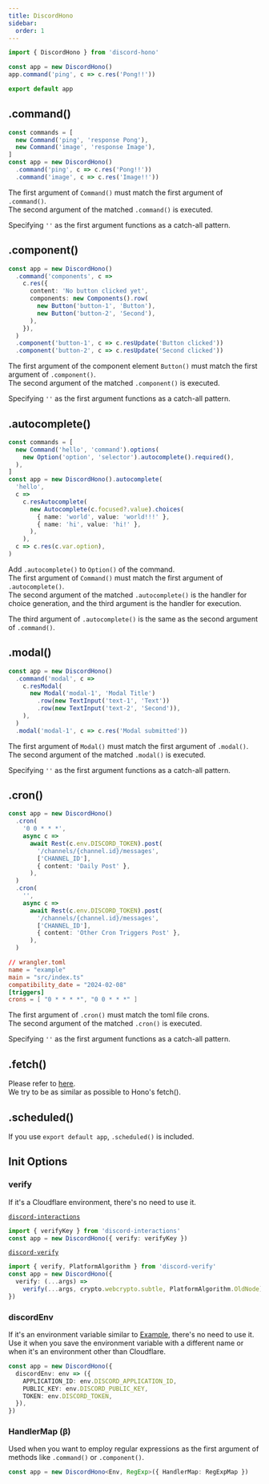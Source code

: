 ```yaml
---
title: DiscordHono
sidebar:
  order: 1
---
```


```ts "DiscordHono"
import { DiscordHono } from 'discord-hono'

const app = new DiscordHono()
app.command('ping', c => c.res('Pong!!'))

export default app
```

## .command()

```ts /command(?!s)/ "ping" "image"
const commands = [
  new Command('ping', 'response Pong'),
  new Command('image', 'response Image'),
]
const app = new DiscordHono()
  .command('ping', c => c.res('Pong!!'))
  .command('image', c => c.res('Image!!'))
```

The first argument of `Command()` must match the first argument of `.command()`.  
The second argument of the matched `.command()` is executed.

Specifying `''` as the first argument functions as a catch-all pattern.

## .component()

```ts /component(?!s)/ "button-1" "button-2"
const app = new DiscordHono()
  .command('components', c =>
    c.res({
      content: 'No button clicked yet',
      components: new Components().row(
        new Button('button-1', 'Button'),
        new Button('button-2', 'Second'),
      ),
    }),
  )
  .component('button-1', c => c.resUpdate('Button clicked'))
  .component('button-2', c => c.resUpdate('Second clicked'))
```

The first argument of the component element `Button()` must match the first argument of `.component()`.  
The second argument of the matched `.component()` is executed.

Specifying `''` as the first argument functions as a catch-all pattern.

## .autocomplete()

```ts /autocomplete(?!')/ "hello"
const commands = [
  new Command('hello', 'command').options(
    new Option('option', 'selector').autocomplete().required(),
  ),
]
const app = new DiscordHono().autocomplete(
  'hello',
  c =>
    c.resAutocomplete(
      new Autocomplete(c.focused?.value).choices(
        { name: 'world', value: 'world!!!' },
        { name: 'hi', value: 'hi!' },
      ),
    ),
  c => c.res(c.var.option),
)
```

Add `.autocomplete()` to `Option()` of the command.  
The first argument of `Command()` must match the first argument of `.autocomplete()`.  
The second argument of the matched `.autocomplete()` is the handler for choice generation, and the third argument is the handler for execution.

The third argument of `.autocomplete()` is the same as the second argument of `.command()`.

## .modal()

```ts /modal(?!')/ "modal-1"
const app = new DiscordHono()
  .command('modal', c =>
    c.resModal(
      new Modal('modal-1', 'Modal Title')
        .row(new TextInput('text-1', 'Text'))
        .row(new TextInput('text-2', 'Second')),
    ),
  )
  .modal('modal-1', c => c.res('Modal submitted'))
```

The first argument of `Modal()` must match the first argument of `.modal()`.  
The second argument of the matched `.modal()` is executed.

Specifying `''` as the first argument functions as a catch-all pattern.

## .cron()

```ts "cron" "0 0 * * *"
const app = new DiscordHono()
  .cron(
    '0 0 * * *',
    async c =>
      await Rest(c.env.DISCORD_TOKEN).post(
        '/channels/{channel.id}/messages',
        ['CHANNEL_ID'],
        { content: 'Daily Post' },
      ),
  )
  .cron(
    '',
    async c =>
      await Rest(c.env.DISCORD_TOKEN).post(
        '/channels/{channel.id}/messages',
        ['CHANNEL_ID'],
        { content: 'Other Cron Triggers Post' },
      ),
  )
```

```toml "0 0 * * *"
// wrangler.toml
name = "example"
main = "src/index.ts"
compatibility_date = "2024-02-08"
[triggers]
crons = [ "0 * * * *", "0 0 * * *" ]
```

The first argument of `.cron()` must match the toml file crons.  
The second argument of the matched `.cron()` is executed.

Specifying `''` as the first argument functions as a catch-all pattern.

## .fetch()

Please refer to [here](https://hono.dev/api/hono#fetch).  
We try to be as similar as possible to Hono's fetch().

## .scheduled()

If you use `export default app`, `.scheduled()` is included.

## Init Options

### verify

If it's a Cloudflare environment, there's no need to use it.

[`discord-interactions`](https://github.com/discord/discord-interactions-js)

```ts
import { verifyKey } from 'discord-interactions'
const app = new DiscordHono({ verify: verifyKey })
```

[`discord-verify`](https://github.com/ianmitchell/interaction-kit/tree/main/packages/discord-verify)

```ts
import { verify, PlatformAlgorithm } from 'discord-verify'
const app = new DiscordHono({
  verify: (...args) =>
    verify(...args, crypto.webcrypto.subtle, PlatformAlgorithm.OldNode),
})
```

### discordEnv

If it's an environment variable similar to [Example](https://github.com/luisfun/discord-hono-example), there's no need to use it.  
Use it when you save the environment variable with a different name or when it's an environment other than Cloudflare.

```ts
const app = new DiscordHono({
  discordEnv: env => ({
    APPLICATION_ID: env.DISCORD_APPLICATION_ID,
    PUBLIC_KEY: env.DISCORD_PUBLIC_KEY,
    TOKEN: env.DISCORD_TOKEN,
  }),
})
```

### HandlerMap (β)

Used when you want to employ regular expressions as the first argument of methods like `.command()` or `.component()`.

```ts
const app = new DiscordHono<Env, RegExp>({ HandlerMap: RegExpMap })
```

